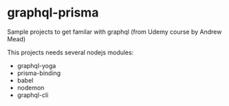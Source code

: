 # graphql-prisma

Sample projects to get familar with graphql (from Udemy course by Andrew Mead)

This projects needs several nodejs modules:
* graphql-yoga
* prisma-binding
* babel
* nodemon
* graphql-cli
